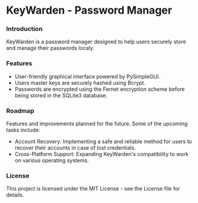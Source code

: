 # KeyWarden - Password Manager

### Introduction
KeyWarden is a password manager designed to help users securely store and manage their passwords localy.

### Features

- User-friendly graphical interface powered by PySimpleGUI.
- Users master keys are securely hashed using Bcrypt.
- Passwords are encrypted using the Fernet encryption scheme before being stored in the SQLite3 database.

### Roadmap
Features and improvements planned for the future. Some of the upcoming tasks include:
- Account Recovery: Implementing a safe and reliable method for users to recover their accounts in case of lost credentials.
- Cross-Platform Support: Expanding KeyWarden's compatibility to work on various operating systems.

### License
This project is licensed under the MIT License - see the License file for details.